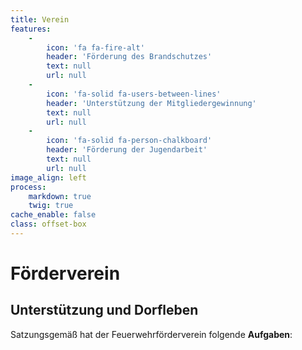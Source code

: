 ```yaml
---
title: Verein
features:
    -
        icon: 'fa fa-fire-alt'
        header: 'Förderung des Brandschutzes'
        text: null
        url: null
    -
        icon: 'fa-solid fa-users-between-lines'
        header: 'Unterstützung der Mitgliedergewinnung'
        text: null
        url: null
    -
        icon: 'fa-solid fa-person-chalkboard'
        header: 'Förderung der Jugendarbeit'
        text: null
        url: null
image_align: left
process:
    markdown: true
    twig: true
cache_enable: false
class: offset-box
---
```


# Förderverein
## **Unterstützung und Dorfleben**
Satzungsgemäß hat der Feuerwehrförderverein folgende **Aufgaben**: